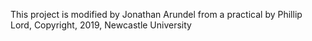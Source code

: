 This project is modified by Jonathan Arundel from a practical by Phillip Lord, Copyright, 2019, Newcastle University
